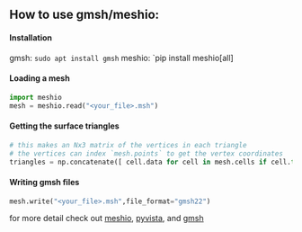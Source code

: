 ## How to use gmsh/meshio:

#### Installation
gmsh: `sudo apt install gmsh`
meshio: `pip install meshio[all]


#### Loading a mesh
```python
import meshio
mesh = meshio.read("<your_file>.msh")
```

#### Getting the surface triangles
```python
# this makes an Nx3 matrix of the vertices in each triangle
# the vertices can index `mesh.points` to get the vertex coordinates
triangles = np.concatenate([ cell.data for cell in mesh.cells if cell.type == "triangle"])
```

#### Writing gmsh files
```python
mesh.write("<your_file>.msh",file_format="gmsh22")
```

for more detail check out [meshio](https://github.com/nschloe/meshio), [pyvista](https://docs.pyvista.org/version/stable/), and [gmsh](https://gitlab.onelab.info/gmsh/gmsh)
